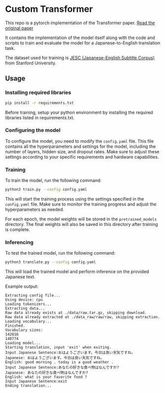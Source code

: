 # Custom Transformer 

This repo is a pytorch implementation of the Transformer paper. [Read the original paper](https://arxiv.org/abs/1706.03762)

It contains the implementation of the model itself along with the code and scripts to train and evaluate the model for a Japanese-to-English translation task.

The dataset used for training is [JESC (Japanese-English Subtitle Corpus)](https://nlp.stanford.edu/projects/jesc/) from Stanford University.

## Usage

### Installing required libraries

```bash
pip install -r requirements.txt
```

Before training, setup your python environment by installing the required libraries listed in requirements.txt.

### Configuring the model

To configure the model, you need to modify the `config.yaml` file. This file contains all the hyperparameters and settings for the model, including the number of layers, hidden size, and dropout rates. Make sure to adjust these settings according to your specific requirements and hardware capabilities.

### Training

To train the model, run the following command:

```bash
python3 train.py --config config.yaml
```

This will start the training process using the settings specified in the `config.yaml` file. Make sure to monitor the training progress and adjust the hyperparameters as needed.

For each epoch, the model weights will be stored in the `pretrained_models` directory. The final weights will also be saved in this directory after training is complete.

### Inferencing

To test the trained model, run the following command:

```bash
python3 translate.py --config config.yaml
```

This will load the trained model and perform inference on the provided Japanese text.

Example output:

```
Extracting config file...
Using device: cpu
Loading tokenizers...
Extracting data...
Raw data already exists at ./data/raw.tar.gz, skipping download.
Raw data already extracted at ./data_raw/raw/raw, skipping extraction.
Loading vocabulary...
Finished.
Vocabulary sizes:
142816
140774
Loading model...
Starting translation, input 'exit' when exiting.
Input Japanese Sentence:おはようございます。今日は良い天気ですね。
Japanese: おはようございます。今日は良い天気ですね。
English: good morning . today is a good weather .
Input Japanese Sentence:あなたの好きな食べ物はなんですか?
Japanese: あなたの好きな食べ物はなんですか?
English: what is your favorite food ?
Input Japanese Sentence:exit
Ending translation...
```
